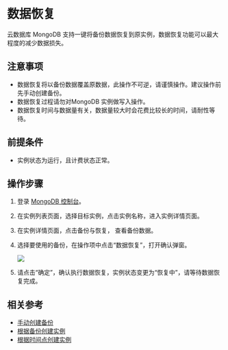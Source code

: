 # 数据恢复


云数据库 MongoDB 支持一键将备份数据恢复到原实例，数据恢复功能可以最大程度的减少数据损失。

## 注意事项

- 数据恢复将以备份数据覆盖原数据，此操作不可逆，请谨慎操作。建议操作前先手动创建备份。
- 数据恢复过程请勿对MongoDB 实例做写入操作。
- 数据恢复时间与数据量有关，数据量较大时会花费比较长的时间，请耐性等待。

## 前提条件

- 实例状态为运行，且计费状态正常。

## 操作步骤

1. 登录 [MongoDB 控制台](https://mongodb-console.jdcloud.com/mongodb)。
1. 在实例列表页面，选择目标实例，点击实例名称，进入实例详情页面。
1. 在实例详情页面，点击备份与恢复， 查看备份数据。
1. 选择要使用的备份，在操作项中点击“数据恢复”，打开确认弹窗。

   ![](https://github.com/jdcloudcom/cn/blob/master/image/mongodb/mongo-021.png)

1. 请点击“确定”，确认执行数据恢复，实例状态变更为“恢复中”，请等待数据恢复完成。


## 相关参考

- [手动创建备份](https://github.com/jdcloudcom/cn/blob/master/documentation/Cloud-Database-and-Cache/MongoDB/Operation-Guide/Backup/CreateBackup.md)
- [根据备份创建实例](https://github.com/jdcloudcom/cn/blob/master/documentation/Cloud-Database-and-Cache/MongoDB/Operation-Guide/Backup/CreateInstance2.md)
- [根据时间点创建实例](https://github.com/jdcloudcom/cn/blob/master/documentation/Cloud-Database-and-Cache/MongoDB/Operation-Guide/Backup/CreateInstance3.md)
